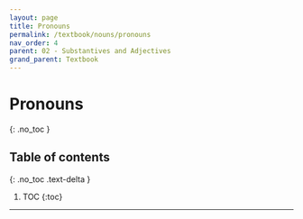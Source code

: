 ```yaml
---
layout: page
title: Pronouns
permalink: /textbook/nouns/pronouns
nav_order: 4
parent: 02 - Substantives and Adjectives
grand_parent: Textbook
---
```


# Pronouns
{: .no_toc }

## Table of contents
{: .no_toc .text-delta }

1. TOC
{:toc}

***
